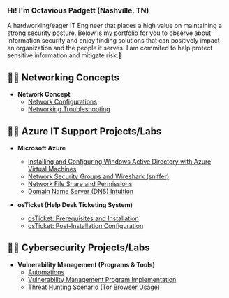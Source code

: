 ### Hi! I'm Octavious Padgett (Nashville, TN) 
A hardworking/eager IT Engineer that places a high value on maintaining a strong security posture. 
Below is my portfolio for you to observe about information security and enjoy finding solutions that can positively impact an organization and the people it serves. 
I am commited to help protect sensitive information and mitigate risk.👋

 ## 👨‍💻 Networking Concepts
 - <b>Network Concept</b>
   - [Network Configurations](https://github.com/OPadgett/Network-Configurations)
   - [Networking Troubleshooting](https://docs.google.com/document/d/1_nAUTNiyY-kZBcIm0sYIaAvlQ6FfY10US9MfKLL2kn0/edit?usp=sharing)
     
 ## 👨‍💻 Azure IT Support Projects/Labs  
- <b>Microsoft Azure</b>
  - [Installing and Configuring Windows Active Directory with Azure Virtual Machines](https://github.com/OPadgett/ADconfig/)  
  - [Network Security Groups and Wireshark (sniffer)](https://github.com/OPadgett/NSG-WS)  
  - [Network File Share and Permissions](https://github.com/OPadgett/NFS)  
  - [Domain Name Server (DNS) Intuition](https://github.com/OPadgett/DNST)  
  
- <b>osTicket (Help Desk Ticketing System)</b>
  - [osTicket: Prerequisites and Installation](https://github.com/OPadgett/osticket-prereqs)
  - [osTicket: Post-Installation Configuration](https://github.com/OPadgett/osticketing-postconfig/)
    

 ## 👨‍💻 Cybersecurity Projects/Labs  
- <b>Vulnerability Management (Programs & Tools)</b>
  - [Automations](https://github.com/OPadgett/automation)
  - [Vulnerability Management Program Implementation](https://github.com/OPadgett/Vulnerability-Management)  
  - [Threat Hunting Scenario (Tor Browser Usage)](https://github.com/OPadgett/threat-hunting-scenario-tor)  
